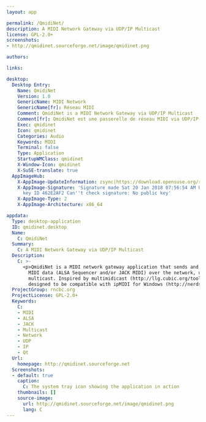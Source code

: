 ```yaml
---
layout: app

permalink: /QmidiNet/
description: A MIDI Network Gateway via UDP/IP Multicast
license: GPL-2.0+
screenshots:
- http://qmidinet.sourceforge.net/image/qmidinet.png

authors:

links:

desktop:
  Desktop Entry:
    Name: QmidiNet
    Version: 1.0
    GenericName: MIDI Network
    GenericName[fr]: Réseau MIDI
    Comment: QmidiNet is a MIDI Network Gateway via UDP/IP Multicast
    Comment[fr]: QmidiNet est une passerelle de réseau MIDI via UDP/IP Multicast
    Exec: qmidinet
    Icon: qmidinet
    Categories: Audio
    Keywords: MIDI
    Terminal: false
    Type: Application
    StartupWMClass: qmidinet
    X-Window-Icon: qmidinet
    X-SuSE-translate: true
  AppImageHub:
    X-AppImage-UpdateInformation: zsync|https://download.opensuse.org/repositories/home:/rncbc/AppImage/qmidinet-latest-x86_64.AppImage.zsync
    X-AppImage-Signature: 'Signature made Sat 20 Jan 2018 07:56:54 AM UTC using DSA
      key ID 462E2AF2 Can''t check signature: No public key'
    X-AppImage-Type: 2
    X-AppImage-Architecture: x86_64

appdata:
  Type: desktop-application
  ID: qmidinet.desktop
  Name:
    C: QmidiNet
  Summary:
    C: A MIDI Network Gateway via UDP/IP Multicast
  Description:
    C: >-
      <p>QmidiNet is a MIDI network gateway application that sends and receives
        MIDI data (ALSA Sequencer and/or JACK MIDI) over the network, using UDP/IP
        multicast. Inspired by multimidicast (http://llg.cubic.org/tools) and
        designed to be compatible with ipMIDI for Windows (http://nerds.de).</p>
  ProjectGroup: rncbc.org
  ProjectLicense: GPL-2.0+
  Keywords:
    C:
    - MIDI
    - ALSA
    - JACK
    - Multicast
    - Network
    - UDP
    - IP
    - Qt
  Url:
    homepage: http://qmidinet.sourceforge.net
  Screenshots:
  - default: true
    caption:
      C: The system tray icon showing the application in action
    thumbnails: []
    source-image:
      url: http://qmidinet.sourceforge.net/image/qmidinet.png
      lang: C
---
```

